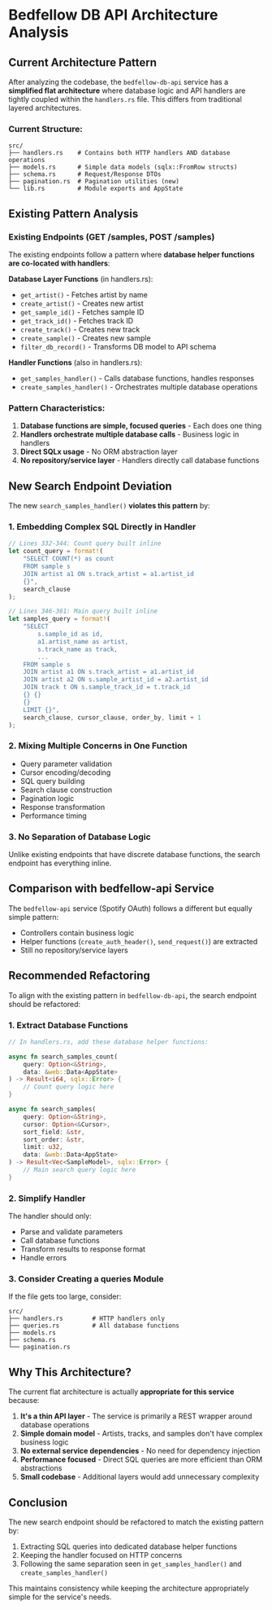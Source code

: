 # Bedfellow DB API Architecture Analysis

## Current Architecture Pattern

After analyzing the codebase, the `bedfellow-db-api` service has a **simplified flat architecture** where database logic and API handlers are tightly coupled within the `handlers.rs` file. This differs from traditional layered architectures.

### Current Structure:

```
src/
├── handlers.rs    # Contains both HTTP handlers AND database operations
├── models.rs      # Simple data models (sqlx::FromRow structs)
├── schema.rs      # Request/Response DTOs
├── pagination.rs  # Pagination utilities (new)
└── lib.rs         # Module exports and AppState
```

## Existing Pattern Analysis

### Existing Endpoints (GET /samples, POST /samples)

The existing endpoints follow a pattern where **database helper functions are co-located with handlers**:

**Database Layer Functions** (in handlers.rs):

- `get_artist()` - Fetches artist by name
- `create_artist()` - Creates new artist
- `get_sample_id()` - Fetches sample ID
- `get_track_id()` - Fetches track ID
- `create_track()` - Creates new track
- `create_sample()` - Creates new sample
- `filter_db_record()` - Transforms DB model to API schema

**Handler Functions** (also in handlers.rs):

- `get_samples_handler()` - Calls database functions, handles responses
- `create_samples_handler()` - Orchestrates multiple database operations

### Pattern Characteristics:

1. **Database functions are simple, focused queries** - Each does one thing
2. **Handlers orchestrate multiple database calls** - Business logic in handlers
3. **Direct SQLx usage** - No ORM abstraction layer
4. **No repository/service layer** - Handlers directly call database functions

## New Search Endpoint Deviation

The new `search_samples_handler()` **violates this pattern** by:

### 1. **Embedding Complex SQL Directly in Handler**

```rust
// Lines 332-344: Count query built inline
let count_query = format!(
    "SELECT COUNT(*) as count
    FROM sample s
    JOIN artist a1 ON s.track_artist = a1.artist_id
    {}",
    search_clause
);

// Lines 346-361: Main query built inline
let samples_query = format!(
    "SELECT
        s.sample_id as id,
        a1.artist_name as artist,
        s.track_name as track,
        ...
    FROM sample s
    JOIN artist a1 ON s.track_artist = a1.artist_id
    JOIN artist a2 ON s.sample_artist_id = a2.artist_id
    JOIN track t ON s.sample_track_id = t.track_id
    {} {}
    {}
    LIMIT {}",
    search_clause, cursor_clause, order_by, limit + 1
);
```

### 2. **Mixing Multiple Concerns in One Function**

- Query parameter validation
- Cursor encoding/decoding
- SQL query building
- Search clause construction
- Pagination logic
- Response transformation
- Performance timing

### 3. **No Separation of Database Logic**

Unlike existing endpoints that have discrete database functions, the search endpoint has everything inline.

## Comparison with bedfellow-api Service

The `bedfellow-api` service (Spotify OAuth) follows a different but equally simple pattern:

- Controllers contain business logic
- Helper functions (`create_auth_header()`, `send_request()`) are extracted
- Still no repository/service layers

## Recommended Refactoring

To align with the existing pattern in `bedfellow-db-api`, the search endpoint should be refactored:

### 1. **Extract Database Functions**

```rust
// In handlers.rs, add these database helper functions:

async fn search_samples_count(
    query: Option<&String>,
    data: &web::Data<AppState>
) -> Result<i64, sqlx::Error> {
    // Count query logic here
}

async fn search_samples(
    query: Option<&String>,
    cursor: Option<&Cursor>,
    sort_field: &str,
    sort_order: &str,
    limit: u32,
    data: &web::Data<AppState>
) -> Result<Vec<SampleModel>, sqlx::Error> {
    // Main search query logic here
}
```

### 2. **Simplify Handler**

The handler should only:

- Parse and validate parameters
- Call database functions
- Transform results to response format
- Handle errors

### 3. **Consider Creating a queries Module**

If the file gets too large, consider:

```
src/
├── handlers.rs        # HTTP handlers only
├── queries.rs         # All database functions
├── models.rs
├── schema.rs
└── pagination.rs
```

## Why This Architecture?

The current flat architecture is actually **appropriate for this service** because:

1. **It's a thin API layer** - The service is primarily a REST wrapper around database operations
2. **Simple domain model** - Artists, tracks, and samples don't have complex business logic
3. **No external service dependencies** - No need for dependency injection
4. **Performance focused** - Direct SQL queries are more efficient than ORM abstractions
5. **Small codebase** - Additional layers would add unnecessary complexity

## Conclusion

The new search endpoint should be refactored to match the existing pattern by:

1. Extracting SQL queries into dedicated database helper functions
2. Keeping the handler focused on HTTP concerns
3. Following the same separation seen in `get_samples_handler()` and `create_samples_handler()`

This maintains consistency while keeping the architecture appropriately simple for the service's needs.
